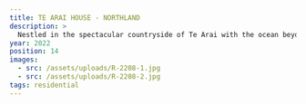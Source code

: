 ```yaml
---
title: TE ARAI HOUSE - NORTHLAND
description: >
  Nestled in the spectacular countryside of Te Arai with the ocean beyond. This house wraps around a central deck and pool. With vertical abodo wood cladding to the walls and ‘Lichen’ coloured corrugated metal to the roof. This house pays respect to its natural environment and buildings of the past. The ultimate place to live. (Concept credit PAC Studio)
year: 2022
position: 14
images:
  - src: /assets/uploads/R-2208-1.jpg
  - src: /assets/uploads/R-2208-2.jpg
tags: residential
---
```



